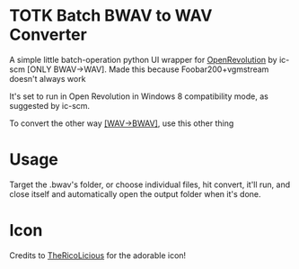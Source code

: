 # TOTK Batch BWAV to WAV Converter

A simple little batch-operation python UI wrapper for [OpenRevolution](https://github.com/ic-scm/openrevolution/) by ic-scm [ONLY BWAV->WAV]. Made this because Foobar200+vgmstream doesn't always work

It's set to run in Open Revolution in Windows 8 compatibility mode, as suggested by ic-scm.

To convert the other way [[WAV->BWAV]]([url](https://github.com/Definitely-Not-Lye/FullAutoWAV-to-BWAV)), use this other thing

# Usage

Target the .bwav's folder, or choose individual files, hit convert, it'll run, and close itself and automatically open the output folder when it's done.

# Icon

Credits to [TheRicoLicious](https://github.com/TheRicoLicious) for the adorable icon!
